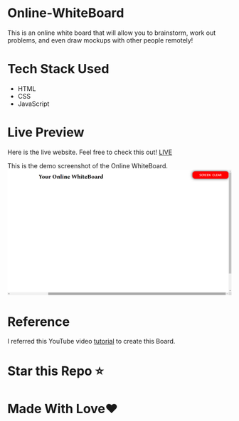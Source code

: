 # Online-WhiteBoard
This is an online white board that will allow you to brainstorm, work out problems, and even draw mockups with other people remotely! 

# Tech Stack Used
* HTML
* CSS
* JavaScript

# Live Preview
Here is the live website. Feel free to check this out! [LIVE]()

This is the demo screenshot of the Online WhiteBoard.
![Online WhiteBoard](https://github.com/Utkarsh299-tech/Online-WhiteBoard/blob/main/online_Whiteboard.png)

# Reference
I referred this YouTube video [tutorial]() to create this Board.

# Star this Repo ⭐
# Made With Love❤ 
